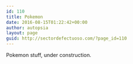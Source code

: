 ```yaml
---
id: 110
title: Pokemon
date: 2016-08-15T01:22:42+00:00
author: autopsia
layout: page
guid: http://sectordefectuoso.com/?page_id=110
---
```

Pokemon stuff, under construction.